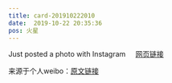 ```yaml
---
title: card-201910222010
date:  2019-10-22 20:35:36
pos: 火星
---
```

Just posted a photo with Instagram <a  href="https://weibo.cn/sinaurl?u=https%3A%2F%2Fwww.instagram.com%2Fp%2FB367GU0pThd%2F" data-hide=""><span class='url-icon'><img style='width: 1rem;height: 1rem' src='https://h5.sinaimg.cn/upload/2015/09/25/3/timeline_card_small_web_default.png'></span><span class="surl-text">网页链接</span></a> 

来源于个人weibo：[原文链接](https://m.weibo.cn/status/IcI4quWBU?mblogid=IcI4quWBU)
